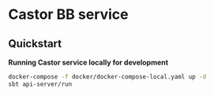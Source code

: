 # Castor BB service

## Quickstart

__Running Castor service locally for development__

```bash
docker-compose -f docker/docker-compose-local.yaml up -d
sbt api-server/run
```
